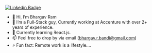 
[![Linkedin Badge](https://img.shields.io/badge/-bhargavrambandi-blue?style=flat&logo=Linkedin&logoColor=white&link=https://www.linkedin.com/in/bhargav-ram-bandi/)](https://www.linkedin.com/in/bhargav-ram-bandi/)

- 👋 Hi, I’m Bhargav Ram
- 👀 I’m a Full-Stack guy, Currently working at Accenture with over 2+ years of experience.
- 🌱 Currently learning React.js.
- 📫 Feel free to drop by via email (bhargav.r.bandi@gmail.com)
- ⚡ Fun fact: Remote work is a lifestyle....
  
<!--
**bhargavrambandi/bhargavrambandi** is a ✨ _special_ ✨ repository because its `README.md` (this file) appears on your GitHub profile.

Here are some ideas to get you started:

- 🔭 I’m currently working on ...
- 🌱 I’m currently learning ...
- 👯 I’m looking to collaborate on ...
- 🤔 I’m looking for help with ...
- 💬 Ask me about ...
- 📫 How to reach me: ...
- 😄 Pronouns: ...
- ⚡ Fun fact: ...
-->
